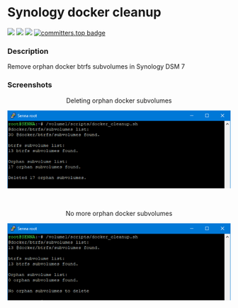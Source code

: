 # Synology docker cleanup

<a href="https://github.com/007revad/Synology_docker_cleanup/releases"><img src="https://img.shields.io/github/release/007revad/Synology_docker_cleanup.svg"></a>
<a href="https://hits.seeyoufarm.com"><img src="https://hits.seeyoufarm.com/api/count/incr/badge.svg?url=https%3A%2F%2Fgithub.com%2F007revad%2FSynology_docker_cleanup&count_bg=%2379C83D&title_bg=%23555555&icon=&icon_color=%23E7E7E7&title=views&edge_flat=false"/></a>
[![](https://img.shields.io/static/v1?label=Sponsor&message=%E2%9D%A4&logo=GitHub&color=%23fe8e86)](https://github.com/sponsors/007revad)
[![committers.top badge](https://user-badge.committers.top/australia/007revad.svg)](https://user-badge.committers.top/australia/007revad)

### Description

Remove orphan docker btrfs subvolumes in Synology DSM 7

### Screenshots

<p align="center">Deleting orphan docker subvolumes</p>
<p align="center"><img src="/images/delete_orphans.png"></p>

<br>

<p align="center">No more orphan docker subvolumes</p>
<p align="center"><img src="/images/no_orphans.png"></p>

<br>

